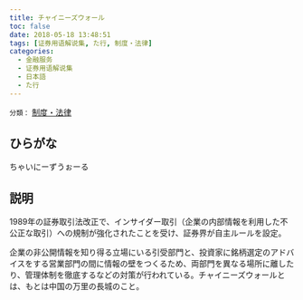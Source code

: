 ```yaml
---
title: チャイニーズウォール
toc: false
date: 2018-05-18 13:48:51
tags: [证券用语解说集, た行, 制度・法律]
categories:
  - 金融服务
  - 证券用语解说集
  - 日本語
  - た行
---
```


`分類：` [制度・法律](/tags/制度・法律/)

## ひらがな

ちゃいにーずうぉーる

## 説明

1989年の証券取引法改正で、インサイダー取引（企業の内部情報を利用した不公正な取引）への規制が強化されたことを受け、証券界が自主ルールを設定。

企業の非公開情報を知り得る立場にいる引受部門と、投資家に銘柄選定のアドバイスをする営業部門の間に情報の壁をつくるため、両部門を異なる場所に離したり、管理体制を徹底するなどの対策が行われている。チャイニーズウォールとは、もとは中国の万里の長城のこと。
